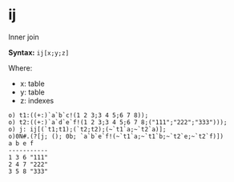 # ij

Inner join

**Syntax:** ```ij[x;y;z]```

Where:

- x: table
- y: table
- z: indexes

```o
o) t1:((+:)`a`b`c!(1 2 3;3 4 5;6 7 8));
o) t2:((+:)`a`d`e`f!(1 2 3;3 4 5;6 7 8;("111";"222";"333")));
o) j: ij[(`t1;t1);(`t2;t2);(~`t1`a;~`t2`a)];
o)0N#.(?[j; (); 0b; `a`b`e`f!(~`t1`a;~`t1`b;~`t2`e;~`t2`f)])
a b e f
-----------
1 3 6 "111"
2 4 7 "222"
3 5 8 "333"
```
